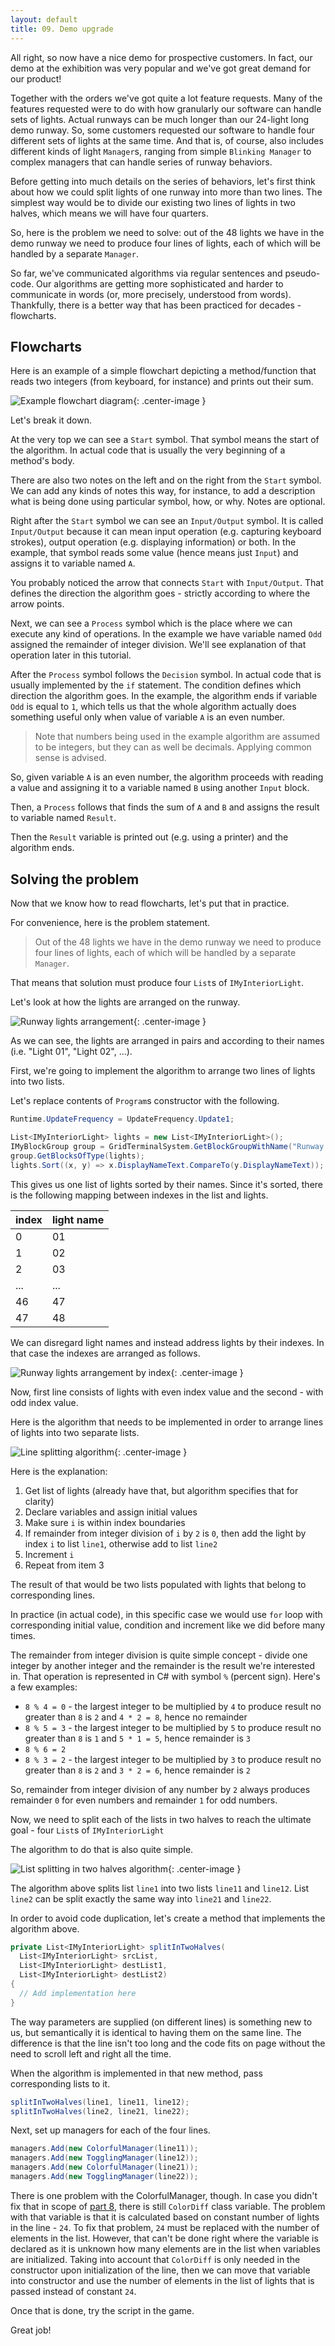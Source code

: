 ```yaml
---
layout: default
title: 09. Demo upgrade
---
```


All right, so now have a nice demo for prospective customers.
In fact, our demo at the exhibition was very popular and we've got great demand for our product!

Together with the orders we've got quite a lot feature requests.
Many of the features requested were to do with how granularly our software can handle sets of lights.
Actual runways can be much longer than our 24-light long demo runway.
So, some customers requested our software to handle four different sets of lights at the same time.
And that is, of course, also includes different kinds of light `Manager`s, ranging from simple `Blinking Manager` to complex managers that can handle series of runway behaviors.

Before getting into much details on the series of behaviors, let's first think about how we could split lights of one runway into more than two lines.
The simplest way would be to divide our existing two lines of lights in two halves, which means we will have four quarters.

So, here is the problem we need to solve: out of the 48 lights we have in the demo runway we need to produce four lines of lights, each of which will be handled by a separate `Manager`.

So far, we've communicated algorithms via regular sentences and pseudo-code.
Our algorithms are getting more sophisticated and harder to communicate in words (or, more precisely, understood from words).
Thankfully, there is a better way that has been practiced for decades - flowcharts.

## Flowcharts

Here is an example of a simple flowchart depicting a method/function that reads two integers (from keyboard, for instance) and prints out their sum.

![Example flowchart diagram](assets/img/09-algorithm-example.png){: .center-image }

Let's break it down.

At the very top we can see a `Start` symbol.
That symbol means the start of the algorithm.
In actual code that is usually the very beginning of a method's body.

There are also two notes on the left and on the right from the `Start` symbol.
We can add any kinds of notes this way, for instance, to add a description what is being done using particular symbol, how, or why.
Notes are optional.

Right after the `Start` symbol we can see an `Input/Output` symbol.
It is called `Input/Output` because it can mean input operation (e.g. capturing keyboard strokes), output operation (e.g. displaying information) or both.
In the example, that symbol reads some value (hence means just `Input`) and assigns it to variable named `A`.

You probably noticed the arrow that connects `Start` with `Input/Output`.
That defines the direction the algorithm goes - strictly according to where the arrow points.

Next, we can see a `Process` symbol which is the place where we can execute any kind of operations.
In the example we have variable named `Odd` assigned the remainder of integer division.
We'll see explanation of that operation later in this tutorial.

After the `Process` symbol follows the `Decision` symbol.
In actual code that is usually implemented by the `if` statement.
The condition defines which direction the algorithm goes.
In the example, the algorithm ends if variable `Odd` is equal to `1`, which tells us that the whole algorithm actually does something useful only when value of variable `A` is an even number.

> Note that numbers being used in the example algorithm are assumed to be integers, but they can as well be decimals. Applying common sense is advised.

So, given variable `A` is an even number, the algorithm proceeds with reading a value and assigning it to a variable named `B` using another `Input` block.

Then, a `Process` follows that finds the sum of `A` and `B` and assigns the result to variable named `Result`.

Then the `Result` variable is printed out (e.g. using a printer) and the algorithm ends.

## Solving the problem

Now that we know how to read flowcharts, let's put that in practice.

For convenience, here is the problem statement.

> Out of the 48 lights we have in the demo runway we need to produce four lines of lights, each of which will be handled by a separate `Manager`.

That means that solution must produce four `List`s of `IMyInteriorLight`.

Let's look at how the lights are arranged on the runway.

![Runway lights arrangement](assets/img/09-runway-lights-arrangement.png){: .center-image }

As we can see, the lights are arranged in pairs and according to their names (i.e. "Light 01", "Light 02", ...).

First, we're going to implement the algorithm to arrange two lines of lights into two lists.

Let's replace contents of `Program`s constructor with the following.

```csharp
Runtime.UpdateFrequency = UpdateFrequency.Update1;

List<IMyInteriorLight> lights = new List<IMyInteriorLight>();
IMyBlockGroup group = GridTerminalSystem.GetBlockGroupWithName("Runway Lights");
group.GetBlocksOfType(lights);
lights.Sort((x, y) => x.DisplayNameText.CompareTo(y.DisplayNameText));
```

This gives us one list of lights sorted by their names. Since it's sorted, there is the following mapping between indexes in the list and lights.

| index | light name   |
|-------|--------------|
| 0     | 01           |
| 1     | 02           |
| 2     | 03           |
| ...   | ...          |
| 46    | 47           |
| 47    | 48           |

We can disregard light names and instead address lights by their indexes.
In that case the indexes are arranged as follows.

![Runway lights arrangement by index](assets/img/09-runway-lights-arrangement-by-index.png){: .center-image }

Now, first line consists of lights with even index value and the second - with odd index value.

Here is the algorithm that needs to be implemented in order to arrange lines of lights into two separate lists.

![Line splitting algorithm](assets/img/09-even-odd-algorithm.png){: .center-image }

Here is the explanation:
1. Get list of lights (already have that, but algorithm specifies that for clarity)
2. Declare variables and assign initial values
3. Make sure `i` is within index boundaries
4. If remainder from integer division of `i` by `2` is `0`, then add the light by index `i` to list `line1`, otherwise add to list `line2`
5. Increment `i`
6. Repeat from item 3

The result of that would be two lists populated with lights that belong to corresponding lines.

In practice (in actual code), in this specific case we would use `for` loop with corresponding initial value, condition and increment like we did before many times.

The remainder from integer division is quite simple concept - divide one integer by another integer and the remainder is the result we're interested in.
That operation is represented in C# with symbol `%` (percent sign).
Here's a few examples:

- `8 % 4 = 0` - the largest integer to be multiplied by `4` to produce result no greater than `8` is `2` and `4 * 2 = 8`, hence no remainder
- `8 % 5 = 3` - the largest integer to be multiplied by `5` to produce result no greater than `8` is `1` and `5 * 1 = 5`, hence remainder is `3`
- `8 % 6 = 2`
- `8 % 3 = 2` - the largest integer to be multiplied by `3` to produce result no greater than `8` is `2` and `3 * 2 = 6`, hence remainder is `2`

So, remainder from integer division of any number by `2` always produces remainder `0` for even numbers and remainder `1` for odd numbers.

Now, we need to split each of the lists in two halves to reach the ultimate goal - four `List`s of `IMyInteriorLight`

The algorithm to do that is also quite simple.

![List splitting in two halves algorithm](assets/img/09-split-in-two-halves-algorithm.png){: .center-image }

The algorithm above splits list `line1` into two lists `line11` and `line12`.
List `line2` can be split exactly the same way into `line21` and `line22`.

In order to avoid code duplication, let's create a method that implements the algorithm above.

```csharp
private List<IMyInteriorLight> splitInTwoHalves(
  List<IMyInteriorLight> srcList, 
  List<IMyInteriorLight> destList1, 
  List<IMyInteriorLight> destList2)
{
  // Add implementation here
}
```

The way parameters are supplied (on different lines) is something new to us, but semantically it is identical to having them on the same line.
The difference is that the line isn't too long and the code fits on page without the need to scroll left and right all the time.

When the algorithm is implemented in that new method, pass corresponding lists to it.

```csharp
splitInTwoHalves(line1, line11, line12);
splitInTwoHalves(line2, line21, line22);
```

Next, set up managers for each of the four lines.

```csharp
managers.Add(new ColorfulManager(line11));
managers.Add(new TogglingManager(line12));
managers.Add(new ColorfulManager(line21));
managers.Add(new TogglingManager(line22));
```

There is one problem with the ColorfulManager, though.
In case you didn't fix that in scope of [part 8](08-mixed-runway-demo), there is still `ColorDiff` class variable.
The problem with that variable is that it is calculated based on constant number of lights in the line - `24`.
To fix that problem, `24` must be replaced with the number of elements in the list.
However, that can't be done right where the variable is declared as it is unknown how many elements are in the list when variables are initialized.
Taking into account that `ColorDiff` is only needed in the constructor upon initialization of the line, then we can move that variable into constructor and use the number of elements in the list of lights that is passed instead of constant `24`.

Once that is done, try the script in the game.

Great job!
